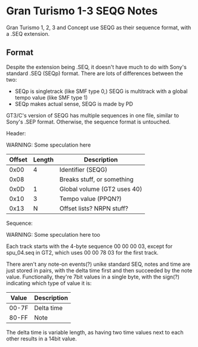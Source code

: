 Gran Turismo 1-3 SEQG Notes
===========================
Gran Turismo 1, 2, 3 and Concept use SEQG as their sequence format, with a .SEQ extension.

Format
------

Despite the extension being .SEQ, it doesn't have much to do with Sony's standard .SEQ (SEQp) format. There are lots of differences between the two:
- SEQp is singletrack (like SMF type 0,) SEQG is multitrack with a global tempo value (like SMF type 1)
- SEQp makes actual sense, SEQG is made by PD

GT3/C's version of SEQG has multiple sequences in one file, similar to Sony's .SEP format. Otherwise, the sequence format is untouched.

Header:

WARNING: Some speculation here

|Offset|Length|Description                |
|------|------|---------------------------|
|  0x00|     4|Identifier (SEQG)          |
|  0x08|      |Breaks stuff, or something |
|  0x0D|     1|Global volume (GT2 uses 40)|
|  0x10|     3|Tempo value (PPQN?)        |
|  0x13|     N|Offset lists? NRPN stuff?  |

Sequence:

WARNING: Some speculation here too

Each track starts with the 4-byte sequence 00 00 00 03, except for spu_04.seq in GT2, which uses 00 00 78 03 for the first track.

There aren't any note-on events(?) unike standard SEQ, notes and time are just stored in pairs, with the delta time first and then succeeded by the note value. Functionally, they're 7bit values in a single byte, with the sign(?) indicating which type of value it is:

|Value|Description|
|-----|-----------|
|00-7F|Delta time |
|80-FF|Note       |

The delta time is variable length, as having two time values next to each other results in a 14bit value.
